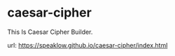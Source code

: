 # caesar-cipher
This Is Caesar Cipher Builder.

url: https://speaklow.github.io/caesar-cipher/index.html
